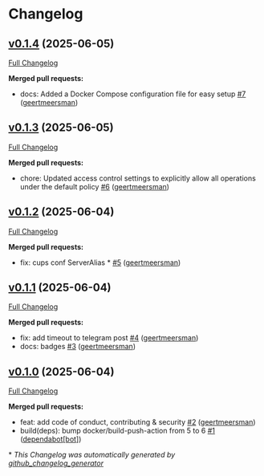 # Changelog

## [v0.1.4](https://github.com/geertmeersman/print-color-test/tree/v0.1.4) (2025-06-05)

[Full Changelog](https://github.com/geertmeersman/print-color-test/compare/v0.1.3...v0.1.4)

**Merged pull requests:**

- docs: Added a Docker Compose configuration file for easy setup [\#7](https://github.com/geertmeersman/print-color-test/pull/7) ([geertmeersman](https://github.com/geertmeersman))

## [v0.1.3](https://github.com/geertmeersman/print-color-test/tree/v0.1.3) (2025-06-05)

[Full Changelog](https://github.com/geertmeersman/print-color-test/compare/v0.1.2...v0.1.3)

**Merged pull requests:**

- chore: Updated access control settings to explicitly allow all operations under the default policy [\#6](https://github.com/geertmeersman/print-color-test/pull/6) ([geertmeersman](https://github.com/geertmeersman))

## [v0.1.2](https://github.com/geertmeersman/print-color-test/tree/v0.1.2) (2025-06-04)

[Full Changelog](https://github.com/geertmeersman/print-color-test/compare/v0.1.1...v0.1.2)

**Merged pull requests:**

- fix: cups conf ServerAlias \* [\#5](https://github.com/geertmeersman/print-color-test/pull/5) ([geertmeersman](https://github.com/geertmeersman))

## [v0.1.1](https://github.com/geertmeersman/print-color-test/tree/v0.1.1) (2025-06-04)

[Full Changelog](https://github.com/geertmeersman/print-color-test/compare/v0.1.0...v0.1.1)

**Merged pull requests:**

- fix: add timeout to telegram post [\#4](https://github.com/geertmeersman/print-color-test/pull/4) ([geertmeersman](https://github.com/geertmeersman))
- docs: badges [\#3](https://github.com/geertmeersman/print-color-test/pull/3) ([geertmeersman](https://github.com/geertmeersman))

## [v0.1.0](https://github.com/geertmeersman/print-color-test/tree/v0.1.0) (2025-06-04)

[Full Changelog](https://github.com/geertmeersman/print-color-test/compare/01a7ad5c182ca905fe20829249b199816b48b1d7...v0.1.0)

**Merged pull requests:**

- feat: add code of conduct, contributing & security [\#2](https://github.com/geertmeersman/print-color-test/pull/2) ([geertmeersman](https://github.com/geertmeersman))
- build\(deps\): bump docker/build-push-action from 5 to 6 [\#1](https://github.com/geertmeersman/print-color-test/pull/1) ([dependabot[bot]](https://github.com/apps/dependabot))



\* *This Changelog was automatically generated by [github_changelog_generator](https://github.com/github-changelog-generator/github-changelog-generator)*
